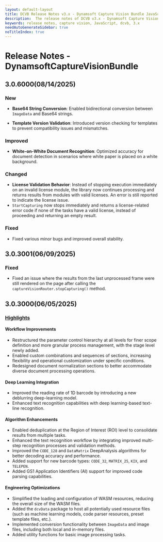 ```yaml
---
layout: default-layout
title: DCVB Release Notes v3.x - Dynamsoft Capture Vision Bundle JavaScript Edition
description:  The release notes of DCVB v3.x - Dynamsoft Capture Vision Bundle JavaScript Edition.
keywords: release notes, capture vision, JavaScript, dcvb, 3.x
needAutoGenerateSidebar: true
noTitleIndex: true
---
```


# Release Notes - DynamsoftCaptureVisionBundle

## 3.0.6000(08/14/2025)

### New

- **Base64 String Conversion**: Enabled bidirectional conversion between `ImageData` and Base64 strings.

- **Template Version Validation**: Introduced version checking for templates to prevent compatibility issues and mismatches.

### Improved

- **White-on-White Document Recognition**: Optimized accuracy for document detection in scenarios where white paper is placed on a white background.

### Changed

- **License Validation Behavior**: Instead of stopping execution immediately on an invalid license module, the library now continues processing and returns results from modules with valid licenses. An error is still reported to indicate the license issue.
- `StartCapturing` now stops immediately and returns a license-related error code if none of the tasks have a valid license, instead of proceeding and returning an empty result.

### Fixed

- Fixed various minor bugs and improved overall stability.

## 3.0.3001(06/09/2025)

### Fixed

- Fixed an issue where the results from the last unprocessed frame were still rendered on the page after calling the `captureVisionRouter.stopCapturing()` method.

## 3.0.3000(06/05/2025)

### [Highlights](https://www.dynamsoft.com/release-highlights/?product=dcv3.0)

#### Workflow Improvements

- Restructured the parameter control hierarchy at all levels for finer scope definition and more granular process management, with the stage level newly added.
- Enabled custom combinations and sequences of sections, increasing flexibility and operational customization under specific conditions.
- Redesigned document normalization sections to better accommodate diverse document processing operations.
  
#### Deep Learning Integration

- Improved the reading rate of 1D barcode by introducing a new deblurring deep-learning model.
- Enhanced text recognition capabilities with deep learning-based text-line recognition.

#### Algorithm Enhancements

- Enabled deduplication at the Region of Interest (ROI) level to consolidate results from multiple tasks.
- Enhanced the text recognition workflow by integrating improved multi-step recognition processes and validation methods.
- Improved the `CODE_128` and `DataMatrix` DeepAnalysis algorithms for better decoding accuracy and performance.
- Added support for new barcode types: `CODE_32`, `MATRIX_25`, `KIX`, and `TELEPEN`.
- Added GS1 Application Identifiers (AI) support for improved code parsing capabilities.

#### Engineering Optimizations

- Simplified the loading and configuration of WASM resources, reducing the overall size of the WASM files.
- Added the `dcvData` package to host all potentially used resource files (such as machine learning models, code parser resources, preset template files, etc.).
- Implemented conversion functionality between `ImageData` and image files, including both local and in-memory files.
- Added utility functions for basic image processing tasks.